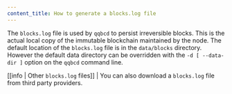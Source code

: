 ```yaml
---
content_title: How to generate a blocks.log file
---
```


The `blocks.log` file is used by `qqbcd` to persist irreversible blocks. This is the actual local copy of the immutable blockchain maintained by the node. The default location of the `blocks.log` file is in the `data/blocks` directory. However the default data directory can be overridden with the `-d [ --data-dir ]` option on the `qqbcd` command line.

[[info | Other `blocks.log` files]]
| You can also download a `blocks.log` file from third party providers.
